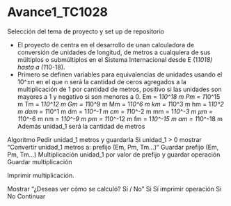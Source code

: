 # Avance1_TC1028
Selección del tema de proyecto y set up de repositorio
- El proyecto de centra en el desarrollo de unan calculadora de conversión de unidades de longitud, de metros a cualquiera de sus múltiplos o submúltiplos en el Sistema Internacional desde E (1*1018) hasta a (1*10-18).
- Primero se definen variables para equivalencias de unidades usando el 10^±n en el que n será la cantidad de ceros agregados a la multiplicación de 1 por cantidad de metros, positivo si las unidades son mayores a 1 y negativo si son menores a 0. 
Em = 1*10^18 m
Pm = 1*10^15 m
Tm = 1*10^12 m
Gm = 1*10^9 m
Mm = 1*10^6 m
km = 1*10^3 m
hm = 1*10^2 m
dam = 1*10^1 m
dm = 1*10^-1 m
cm = 1*10^-2 m
mm = 1*10^-3 m
µm = 1*10^-6 m
nm = 1*10^-9 m
pm = 1*10^-12 m
fm = 1*10^-15 m
am = 1*10^-18 m
Además unidad_1 será la cantidad de metros

Algoritmo
Pedir unidad_1 metros y guardarla
  Si unidad_1 > 0 mostrar “Convertir unidad_1 metros a: prefijo (Em, Pm, Tm…)“
  Guardar prefijo (Em, Pm, Tm…)
  Multiplicación unidad_1 por valor de prefijo y guardar operación
  Guardar multiplicación

Imprimir multiplicación.

Mostrar “¿Deseas ver cómo se calculó? Sí / No”
  Si Sí imprimir operación
  Si No Continuar

